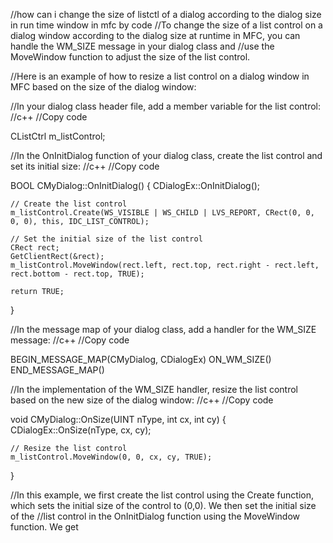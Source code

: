 //how can i change the size of listctl of a dialog according to the dialog size in run time window in mfc by code
//To change the size of a list control on a dialog window according to the dialog size at runtime in MFC, you can handle the WM_SIZE message in your dialog class and //use the MoveWindow function to adjust the size of the list control.

//Here is an example of how to resize a list control on a dialog window in MFC based on the size of the dialog window:

//In your dialog class header file, add a member variable for the list control:
//c++
//Copy code

CListCtrl m_listControl;

//In the OnInitDialog function of your dialog class, create the list control and set its initial size:
//c++
//Copy code


BOOL CMyDialog::OnInitDialog()
{
    CDialogEx::OnInitDialog();

    // Create the list control
    m_listControl.Create(WS_VISIBLE | WS_CHILD | LVS_REPORT, CRect(0, 0, 0, 0), this, IDC_LIST_CONTROL);

    // Set the initial size of the list control
    CRect rect;
    GetClientRect(&rect);
    m_listControl.MoveWindow(rect.left, rect.top, rect.right - rect.left, rect.bottom - rect.top, TRUE);

    return TRUE;
}


//In the message map of your dialog class, add a handler for the WM_SIZE message:
//c++
//Copy code


BEGIN_MESSAGE_MAP(CMyDialog, CDialogEx)
    ON_WM_SIZE()
END_MESSAGE_MAP()


//In the implementation of the WM_SIZE handler, resize the list control based on the new size of the dialog window:
//c++
//Copy code


void CMyDialog::OnSize(UINT nType, int cx, int cy)
{
    CDialogEx::OnSize(nType, cx, cy);

    // Resize the list control
    m_listControl.MoveWindow(0, 0, cx, cy, TRUE);
}


//In this example, we first create the list control using the Create function, which sets the initial size of the control to (0,0). We then set the initial size of the //list control in the OnInitDialog function using the MoveWindow function. We get
